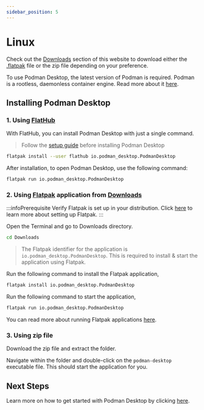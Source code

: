 ```yaml
---
sidebar_position: 5
---
```


# Linux

Check out the [Downloads](/downloads/linux) section of this website to download either the [.flatpak](https://flatpak.org/setup/Fedora) file or the zip file depending on your preference.

To use Podman Desktop, the latest version of Podman is required. Podman is a rootless, daemonless container engine. Read more about it [here](https://podman.io/whatis.html).

## Installing Podman Desktop

### 1. Using [FlatHub](https://flathub.org/apps/details/io.podman_desktop.PodmanDesktop)

With FlatHub, you can install Podman Desktop with just a single command.

> Follow the [setup guide](https://flatpak.org/setup/) before installing Podman Desktop

```sh
flatpak install --user flathub io.podman_desktop.PodmanDesktop
```
After installation, to open Podman Desktop, use the following command:

```sh
flatpak run io.podman_desktop.PodmanDesktop
```

### 2. Using [Flatpak](https://flatpak.org/setup/) application from [Downloads](/downloads/linux)

:::infoPrerequisite 
Verify Flatpak is set up in your distribution. Click [here](https://flatpak.org/setup/) to learn more about setting up Flatpak.
:::

Open the Terminal and go to Downloads directory. 

```sh
cd Downloads
```

> The Flatpak identifier for the application is `io.podman_desktop.PodmanDesktop`. This is required to install & start the application using Flatpak.

Run the following command to install the Flatpak application,

```sh
flatpak install io.podman_desktop.PodmanDesktop
```

Run the following command to start the application,

```sh
flatpak run io.podman_desktop.PodmanDesktop
```

You can read more about running Flatpak applications [here](https://docs.flatpak.org/en/latest/using-flatpak.html).

### 3. Using zip file

Download the zip file and extract the folder.

Navigate within the folder and double-click on the `podman-desktop` executable file. This should start the application for you.

## Next Steps

Learn more on how to get started with Podman Desktop by clicking [here](/docs/getting-started/getting-started).

